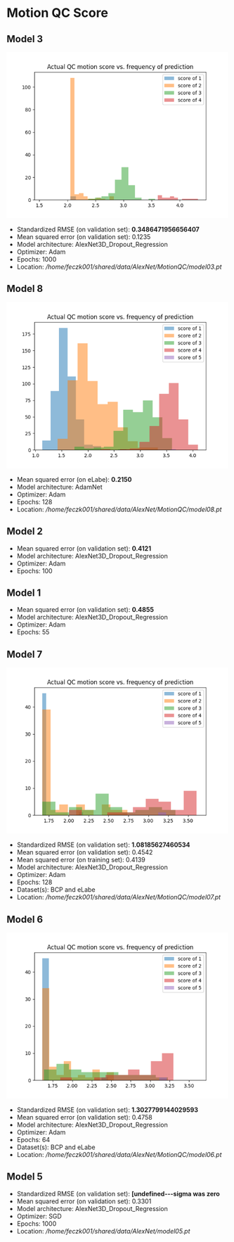 Motion QC Score
===================

Model 3
-------

![Actual QC motion score vs. frequency of prediction](./img/qc_motion_score_prediction_model_03.png)

* Standardized RMSE (on validation set): **0.3486471956656407**
* Mean squared error (on validation set): 0.1235
* Model architecture: AlexNet3D_Dropout_Regression
* Optimizer: Adam
* Epochs: 1000
* Location: */home/feczk001/shared/data/AlexNet/MotionQC/model03.pt*

Model 8
-------

![Actual QC motion score vs. frequency of prediction](./img/qc_motion_score_prediction_model_08.png)

* Mean squared error (on eLabe): **0.2150**
* Model architecture: AdamNet
* Optimizer: Adam
* Epochs: 128
* Location: */home/feczk001/shared/data/AlexNet/MotionQC/model08.pt*

Model 2
-------

* Mean squared error (on validation set): **0.4121**
* Model architecture: AlexNet3D_Dropout_Regression
* Optimizer: Adam
* Epochs: 100

Model 1
-------

* Mean squared error (on validation set): **0.4855**
* Model architecture: AlexNet3D_Dropout_Regression
* Optimizer: Adam
* Epochs: 55

Model 7
-------

![Actual QC motion score vs. frequency of prediction](./img/qc_motion_score_prediction_model_07.png)

* Standardized RMSE (on validation set): **1.08185627460534**
* Mean squared error (on validation set): 0.4542
* Mean squared error (on training set):   0.4139
* Model architecture: AlexNet3D_Dropout_Regression
* Optimizer: Adam
* Epochs: 128
* Dataset(s): BCP and eLabe
* Location: */home/feczk001/shared/data/AlexNet/MotionQC/model07.pt*

Model 6
-------

![Actual QC motion score vs. frequency of prediction](./img/qc_motion_score_prediction_model_06.png)

* Standardized RMSE (on validation set): **1.3027799144029593**
* Mean squared error (on validation set): 0.4758
* Model architecture: AlexNet3D_Dropout_Regression
* Optimizer: Adam
* Epochs: 64
* Dataset(s): BCP and eLabe
* Location: */home/feczk001/shared/data/AlexNet/MotionQC/model06.pt*

Model 5
-------

* Standardized RMSE (on validation set): **[undefined---sigma was zero**
* Mean squared error (on validation set): 0.3301
* Model architecture: AlexNet3D_Dropout_Regression
* Optimizer: SGD
* Epochs: 1000
* Location: */home/feczk001/shared/data/AlexNet/model05.pt*
